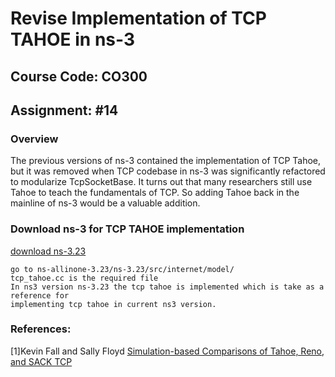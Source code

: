 # Revise Implementation of TCP TAHOE in ns-3

## Course Code: CO300

## Assignment: #14

### Overview
The previous versions of ns-3 contained the implementation of TCP Tahoe, but it was
removed when TCP codebase in ns-3 was significantly refactored to modularize
TcpSocketBase. It turns out that many researchers still use Tahoe to teach the fundamentals
of TCP. So adding Tahoe back in the mainline of ns-3 would be a valuable addition.


### Download ns-3 for TCP TAHOE implementation
[download ns-3.23](https://www.nsnam.org/releases/ns-3-23/)   

    go to ns-allinone-3.23/ns-3.23/src/internet/model/
    tcp_tahoe.cc is the required file
    In ns3 version ns-3.23 the tcp tahoe is implemented which is take as a reference for 
    implementing tcp tahoe in current ns3 version.


### References:
[1]Kevin Fall and Sally Floyd [Simulation-based Comparisons of Tahoe, Reno, and SACK TCP](https://www.icir.org/floyd/papers/sacks.pdf)



